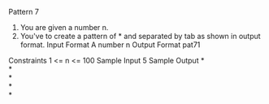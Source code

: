 
Pattern 7

1. You are given a number n.
2. You've to create a pattern of * and separated by tab as shown in output format.
Input Format
A number n
Output Format
pat71

Constraints
1 <= n <= 100
Sample Input
5
Sample Output
*	
	*	
		*	
			*	
				*
